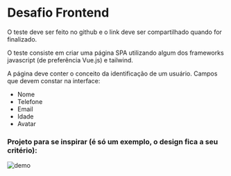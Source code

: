 # Desafio Frontend

O teste deve ser feito no github e o link deve ser compartilhado quando for finalizado.

O teste consiste em criar uma página SPA utilizando algum dos frameworks javascript (de preferência Vue.js) e tailwind.

A página deve conter o conceito da identificação de um usuário. Campos que devem constar na interface:

- Nome
- Telefone
- Email
- Idade
- Avatar

### Projeto para se inspirar (é só um exemplo, o design fica a seu critério):

![demo](https://user-images.githubusercontent.com/25986934/167646751-558b5467-76e0-4989-bc98-de7d142ff69e.gif)
